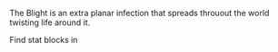 The Blight is an extra planar infection that spreads throuout the world twisting life around it.

Find stat blocks in 